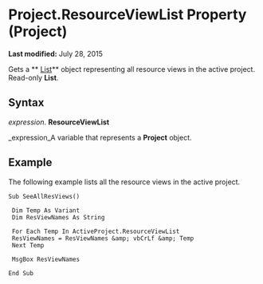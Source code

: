 
# Project.ResourceViewList Property (Project)

 **Last modified:** July 28, 2015

Gets a  ** [List](3934c2e8-d810-6571-9a33-1d41edbab87a.md)** object representing all resource views in the active project. Read-only **List**.

## Syntax

 _expression_. **ResourceViewList**

 _expression_A variable that represents a  **Project** object.


## Example

The following example lists all the resource views in the active project.


```
Sub SeeAllResViews() 
 
 Dim Temp As Variant 
 Dim ResViewNames As String 
 
 For Each Temp In ActiveProject.ResourceViewList 
 ResViewNames = ResViewNames &amp; vbCrLf &amp; Temp 
 Next Temp 
 
 MsgBox ResViewNames 
 
End Sub
```

